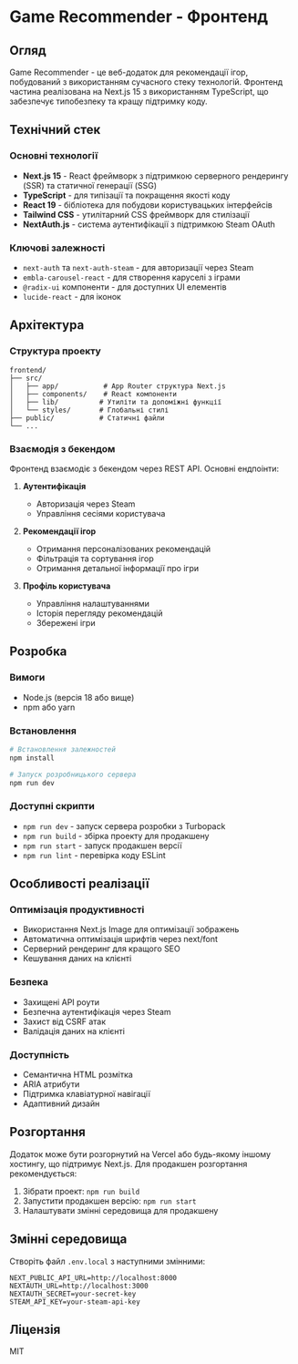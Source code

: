 # Game Recommender - Фронтенд

## Огляд

Game Recommender - це веб-додаток для рекомендації ігор, побудований з використанням сучасного стеку технологій. Фронтенд частина реалізована на Next.js 15 з використанням TypeScript, що забезпечує типобезпеку та кращу підтримку коду.

## Технічний стек

### Основні технології
- **Next.js 15** - React фреймворк з підтримкою серверного рендерингу (SSR) та статичної генерації (SSG)
- **TypeScript** - для типізації та покращення якості коду
- **React 19** - бібліотека для побудови користувацьких інтерфейсів
- **Tailwind CSS** - утилітарний CSS фреймворк для стилізації
- **NextAuth.js** - система аутентифікації з підтримкою Steam OAuth

### Ключові залежності
- `next-auth` та `next-auth-steam` - для авторизації через Steam
- `embla-carousel-react` - для створення каруселі з іграми
- `@radix-ui` компоненти - для доступних UI елементів
- `lucide-react` - для іконок

## Архітектура

### Структура проекту
```
frontend/
├── src/
│   ├── app/           # App Router структура Next.js
│   ├── components/    # React компоненти
│   ├── lib/          # Утиліти та допоміжні функції
│   └── styles/       # Глобальні стилі
├── public/           # Статичні файли
└── ...
```

### Взаємодія з бекендом

Фронтенд взаємодіє з бекендом через REST API. Основні ендпоінти:

1. **Аутентифікація**
   - Авторизація через Steam
   - Управління сесіями користувача

2. **Рекомендації ігор**
   - Отримання персоналізованих рекомендацій
   - Фільтрація та сортування ігор
   - Отримання детальної інформації про ігри

3. **Профіль користувача**
   - Управління налаштуваннями
   - Історія перегляду рекомендацій
   - Збережені ігри

## Розробка

### Вимоги
- Node.js (версія 18 або вище)
- npm або yarn

### Встановлення

```bash
# Встановлення залежностей
npm install

# Запуск розробницького сервера
npm run dev
```

### Доступні скрипти
- `npm run dev` - запуск сервера розробки з Turbopack
- `npm run build` - збірка проекту для продакшену
- `npm run start` - запуск продакшен версії
- `npm run lint` - перевірка коду ESLint

## Особливості реалізації

### Оптимізація продуктивності
- Використання Next.js Image для оптимізації зображень
- Автоматична оптимізація шрифтів через next/font
- Серверний рендеринг для кращого SEO
- Кешування даних на клієнті

### Безпека
- Захищені API роути
- Безпечна аутентифікація через Steam
- Захист від CSRF атак
- Валідація даних на клієнті

### Доступність
- Семантична HTML розмітка
- ARIA атрибути
- Підтримка клавіатурної навігації
- Адаптивний дизайн

## Розгортання

Додаток може бути розгорнутий на Vercel або будь-якому іншому хостингу, що підтримує Next.js. Для продакшен розгортання рекомендується:

1. Зібрати проект: `npm run build`
2. Запустити продакшен версію: `npm run start`
3. Налаштувати змінні середовища для продакшену

## Змінні середовища

Створіть файл `.env.local` з наступними змінними:
```
NEXT_PUBLIC_API_URL=http://localhost:8000
NEXTAUTH_URL=http://localhost:3000
NEXTAUTH_SECRET=your-secret-key
STEAM_API_KEY=your-steam-api-key
```

## Ліцензія

MIT
